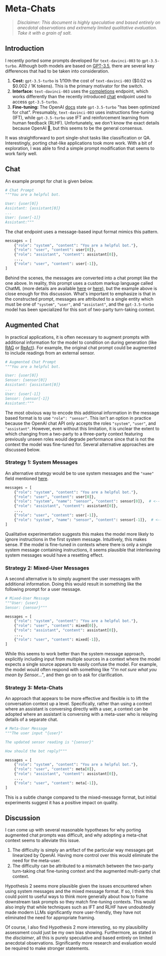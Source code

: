 # Meta-Chats

> *Disclaimer: This document is highly speculative and based entirely on anecdotal observations and extremely limited qualitative evaluation. Take it with a grain of salt.*

## Introduction

I recently ported some prompts developed for `text-davinci-003` to `gpt-3.5-turbo`. Although both models are based on [GPT-3.5](https://platform.openai.com/docs/models/gpt-3-5), there are several key differences that had to be taken into consideration.

1. **Cost:** `gpt-3.5-turbo` is 1/10th the cost of `text-davinci-003` ($0.02 vs $0.002 / 1K tokens). This is the primary motivator for the switch.
2. **Interface:** `text-davinci-003` uses the [completions](https://platform.openai.com/docs/guides/completion) endpoint, which works differently than the recently introduced [chat](https://platform.openai.com/docs/guides/chat) endpoint used to access `gpt-3.5-turbo`.
3. **Fine-tuning:** The OpenAI [docs](https://platform.openai.com/docs/models/gpt-3-5) state `gpt-3.5-turbo` "has been optimized for chat". Presumably, `text-davinci-003` uses instructions fine-tuning (IFT), while `gpt-3.5-turbo` use IFT and reinforcement learning from human feedback (RLHF). Unfortunately, we don't know the exact details because OpenAI 🤷, but this seems to be the general consensus.

It was straightforward to port single-shot tasks like classification or QA. Interestingly, porting chat-like applications took more work. With a bit of exploration, I was able to find a simple prompt modification that seems to work fairly well.

## Chat

An example prompt for chat is given below.

```python
# Chat Prompt
"""You are a helpful bot.

User: {user[0]}
Assistant: {assistant[0]}
...
User: {user[-1]}
Assistant:"""
```

The chat endpoint uses a message-based input format mimics this pattern.

```python
messages = [
	{"role": "system", "content": "You are a helpful bot."},
	{"role": "user", "content": user[0]},
	{"role": "assistant", "content": assistant[0]},
	...,
	{"role": "user", "content": user[-1]},
]
```

Behind the scenes, the messages are converted into a chat prompt like the one above. In reality, this prompt uses a custom markup language called ChatML (more details are available [here](https://github.com/openai/openai-python/blob/main/chatml.md) or [here](https://learn.microsoft.com/en-us/azure/cognitive-services/openai/how-to/chatgpt)), but the example above is close enough for this discussion. What's important to emphasize is that in the constructed prompt, messages are attributed to a single entity which must be one of `"system"`, `"user"`, and `"assistant"`, and the `gpt-3.5-turbo` model has been specialized for this sort of two-party turn-taking context.

## Augmented Chat

In practical applications, it is often necessary to augment prompts with additional information for the model to condition on during generation (like [RAG](https://arxiv.org/abs/2005.11401) or [ReAct](https://arxiv.org/abs/2210.03629)). For example, the original chat prompt could be augmented to include readings from an external sensor.

```python
# Augmented Chat Prompt
"""You are a helpful bot.

User: {user[0]}
Sensor: {sensor[0]}
Assistant: {assistant[0]}
...
User: {user[-1]}
Sensor: {sensor[-1]}
Assistant:"""
```

The most obvious way to encode this additional information in the message based format is to use `"role": "sensor"`. This isn't an option in practice because the OpenAI chat API only accepts the roles `"system"`, `"user"`, and `"assistant"`. However, even without this limitation, it is unclear the extent to which changing from a two-party to a three-party context featuring previously unseen roles would degrade performance since that is not the context the model was fine-tuned for. Several alternative approaches are discussed below.

### Strategy 1: System Messages

An alternative strategy would be to use system messages and the `"name"` field mentioned [here](https://github.com/openai/openai-python/blob/main/chatml.md#few-shot-prompting).

```python
messages = [
	{"role": "system", "content": "You are a helpful bot."},
	{"role": "user", "content": user[0]},
	{"role": "system", "name": "sensor", "content": sensor[0]},  # <-- "name": "sensor"
	{"role": "assistant", "content": assistant[0]},
	...,
	{"role": "user", "content": user[-1]},
	{"role": "system", "name": "sensor", "content": sensor[-1]},  # <-- "name": "sensor"
]
```

Qualitative experimentation suggests this makes the model more likely to ignore instructions in the first system message. Intuitively, this makes sense. If the model is fine-tuned in contexts where there is only a single system message containing instructions, it seems plausible that interleaving system messages would have a resetting effect.

### Strategy 2: Mixed-User Messages

A second alternative is to simply augment the user messages with additional information. Doing this would result in something like the following prompt for a user message.

```python
# Mixed-User Message
"""User: {user}
Sensor: {sensor}"""
```

```python
messages = [
	{"role": "system", "content": "You are a helpful bot."},
	{"role": "user", "content": mixed[0]},
	{"role": "assistant", "content": assistant[0]},
	...,
	{"role": "user", "content": mixed[-1]},
]
```

While this seems to work better than the system message approach, explicitly including input from multiple sources in a context where the model expects a single source appears to easily confuse the model. For example, the model would often respond with something like *"I'm not sure what you mean by Sensor..."*, and then go on to ask for clarification.

### Strategy 3: Meta-Chats

An approach that appears to be more effective and flexible is to lift the conversation context up a level. Specifically, rather than using a context where an assistant is conversing directly with a user, a context can be adopted where an assistant is conversing with a meta-user who is relaying details of a separate chat.

```python
# Meta-User Message
"""The user input "{user}"

The updated sensor reading is "{sensor}"

How should the bot reply?"""
```

```python
messages = [
	{"role": "system", "content": "You are a helpful bot."},
	{"role": "user", "content": meta[0]},
	{"role": "assistant", "content": assistant[0]},
	...,
	{"role": "user", "content": meta[-1]},
]
```

This is a subtle change compared to the mixed-message format, but initial experiments suggest it has a positive impact on quality. 


## Discussion

I can come up with several reasonable hypotheses for why porting augmented chat prompts was difficult, and why adopting a meta-chat context seems to alleviate this issue.

1. The difficulty is simply an artifact of the particular way messages get linearized by OpenAI. Having more control over this would eliminate the need for the meta-user.
2. The difficulty can be attributed to a mismatch between the two-party turn-taking chat fine-tuning context and the augmented multi-party chat context.

Hypothesis 2 seems more plausible given the issues encountered when using system messages and the mixed message format. If so, I think this could point to useful ways to think more generally about how to frame downstream task prompts so they match fine-tuning contexts. This would also imply that while techniques such as IFT and RLHF have undoubtedly made modern LLMs significantly more user-friendly, they have not eliminated the need for appropriate framing.

Of course, I also find Hypothesis 2 more interesting, so my plausibility assessment could just be my own bias showing. Furthermore, as stated in the *disclaimer*, all this is purely speculative and based entirely on limited anecdotal observations. Significantly more research and evaluation would be required to make stronger statements.
